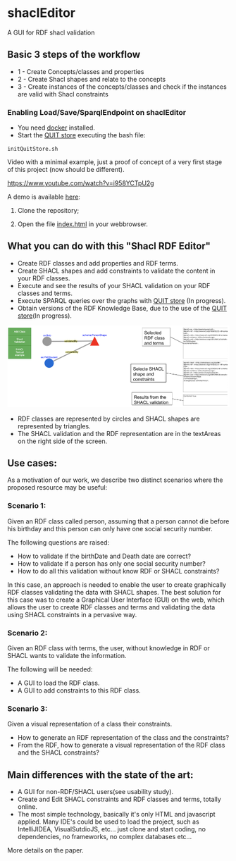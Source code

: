 # shaclEditor
A GUI for RDF shacl validation

## Basic 3 steps of the workflow

- 1 - Create Concepts/classes and properties
- 2 - Create Shacl shapes and relate to the concepts
- 3 - Create instances of the concepts/classes and check if the instances are valid with Shacl constraints 

### Enabling Load/Save/SparqlEndpoint on shaclEditor 
- You need [docker](https://www.docker.com/) installed.
- Start the [QUIT store](https://github.com/AKSW/QuitStore/) executing the bash file:
```
initQuitStore.sh
```

Video with a minimal example, just a proof of concept of a very first stage of this project (now should be different).

https://www.youtube.com/watch?v=i958YCTpU2g

A demo is available [here](http://141.57.11.86:8082/shaclgui/):

1) Clone the repository;

2) Open the file [index.html](https://github.com/firmao/shaclEditor/blob/master/index.html) in your webbrowser.

## What you can do with this "Shacl RDF Editor"

- Create RDF classes and add properties and RDF terms.
- Create SHACL shapes and add constraints to validate the content in your RDF classes.
- Execute and see the results of your SHACL validation on your RDF classes and terms.
- Execute SPARQL queries over the graphs with [QUIT store](https://github.com/AKSW/QuitStore/) (In progress).
- Obtain versions of the RDF Knowledge Base, due to the use of the [QUIT store](https://github.com/AKSW/QuitStore/)(In progress).

<img src="shaclEditorscreen.png">

- RDF classes are represented by circles and SHACL shapes are represented by triangles.
- The SHACL validation and the RDF representation are in the textAreas on the right side of the screen.

## Use cases:
As a motivation of our work, we describe two distinct scenarios where the proposed resource may be useful:

### Scenario 1: 
Given an RDF class called person, assuming that a person cannot die before his birthday and this person can only have one social security number.

The following questions are raised:
- How to validate if the birthDate and Death date are correct?
- How to validate if a person has only one social security number?
- How to do all this validation without know RDF or SHACL constraints?

In this case, an approach is needed to enable the user to create graphically RDF classes validating the data with SHACL shapes.
The best solution for this case was to create a Graphical User Interface (GUI) on the web, which allows the user to create RDF classes and terms and validating the data using SHACL constraints in a pervasive way.

### Scenario 2:
Given an RDF class with terms, the user, without knowledge in RDF or SHACL wants to validate the information.

The following will be needed:

- A GUI to load the RDF class.
- A GUI to add constraints to this RDF class.

### Scenario 3:
Given a visual representation of a class their constraints.

- How to generate an RDF representation of the class and the constraints?
- From the RDF, how to generate a visual representation of the RDF class and the SHACL constraints?

## Main differences with the state of the art:
- A GUI for non-RDF/SHACL users(see usability study).
- Create and Edit SHACL constraints and RDF classes and terms, totally online.
- The most simple technology, basically it's only HTML and javascript applied. Many IDE's could be used to load the project, such as IntelliJIDEA, VisualSutdioJS, etc... just clone and start coding, no dependencies, no frameworks, no complex databases etc...

More details on the paper. 

